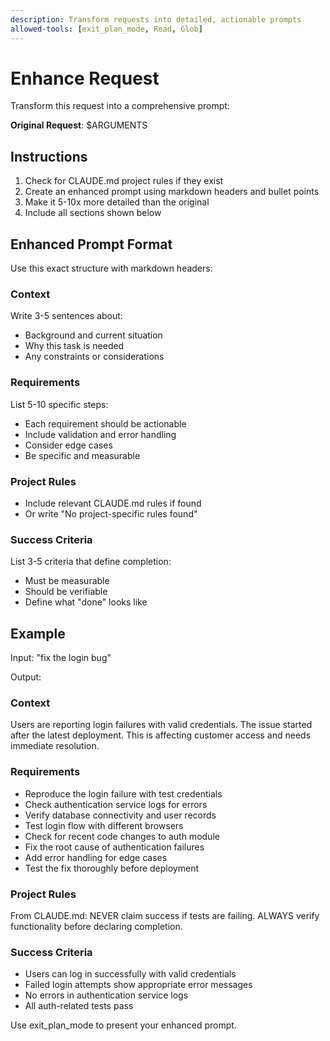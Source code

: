 ```yaml
---
description: Transform requests into detailed, actionable prompts
allowed-tools: [exit_plan_mode, Read, Glob]
---
```


# Enhance Request

Transform this request into a comprehensive prompt:

**Original Request**: $ARGUMENTS

## Instructions

1. Check for CLAUDE.md project rules if they exist
2. Create an enhanced prompt using markdown headers and bullet points
3. Make it 5-10x more detailed than the original
4. Include all sections shown below

## Enhanced Prompt Format

Use this exact structure with markdown headers:

### Context

Write 3-5 sentences about:

- Background and current situation
- Why this task is needed
- Any constraints or considerations

### Requirements

List 5-10 specific steps:

- Each requirement should be actionable
- Include validation and error handling
- Consider edge cases
- Be specific and measurable

### Project Rules

- Include relevant CLAUDE.md rules if found
- Or write "No project-specific rules found"

### Success Criteria

List 3-5 criteria that define completion:

- Must be measurable
- Should be verifiable
- Define what "done" looks like

## Example

Input: "fix the login bug"

Output:

### Context

Users are reporting login failures with valid credentials. The issue started after the latest deployment. This is affecting customer access and needs immediate resolution.

### Requirements

- Reproduce the login failure with test credentials
- Check authentication service logs for errors
- Verify database connectivity and user records
- Test login flow with different browsers
- Check for recent code changes to auth module
- Fix the root cause of authentication failures
- Add error handling for edge cases
- Test the fix thoroughly before deployment

### Project Rules

From CLAUDE.md: NEVER claim success if tests are failing. ALWAYS verify functionality before declaring completion.

### Success Criteria

- Users can log in successfully with valid credentials
- Failed login attempts show appropriate error messages
- No errors in authentication service logs
- All auth-related tests pass

Use exit_plan_mode to present your enhanced prompt.
